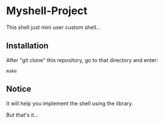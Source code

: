 # Myshell-Project

This shell just mini user custom shell...

Installation
-----
After "git clone" this repository, go to that directory and enter:

```
make
```

Notice
-------
It will help you implement the shell using the library.

But that's it...
